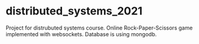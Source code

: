 # distributed_systems_2021

Project for distrubuted systems course. Online Rock-Paper-Scissors game implemented with websockets. Database is using mongodb.